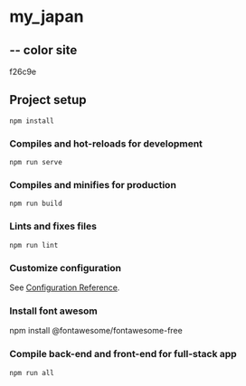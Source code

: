 # my_japan

## -- color site
f26c9e


## Project setup
```
npm install
```

### Compiles and hot-reloads for development
```
npm run serve
```

### Compiles and minifies for production
```
npm run build
```

### Lints and fixes files
```
npm run lint
```

### Customize configuration
See [Configuration Reference](https://cli.vuejs.org/config/).

### Install font awesom
npm install @fontawesome/fontawesome-free

### Compile back-end and front-end for full-stack app
```
npm run all
```